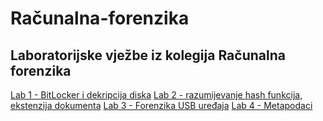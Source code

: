 # Računalna-forenzika

## Laboratorijske vježbe iz kolegija Računalna forenzika
  <a href = "https://github.com/Imedvi02/Racunalna-forenzika/blob/main/Lab_1.ipynb">Lab 1 - BitLocker i dekripcija diska</a>
  <a href = "\nhttps://github.com/Imedvi02/Racunalna-forenzika/blob/main/Lab_2.ipynb">Lab 2 - razumijevanje hash funkcija, ekstenzija dokumenta</a>
  <a href = "\nhttps://github.com/Imedvi02/Racunalna-forenzika/blob/main/Lab_3.ipynb">Lab 3 - Forenzika USB uređaja</a>
  <a href = "\nhttps://github.com/Imedvi02/Racunalna-forenzika/blob/main/Lab_4.py">Lab 4 - Metapodaci</a>
